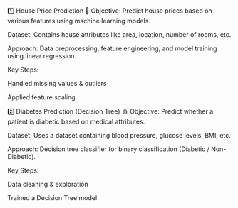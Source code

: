 1️⃣ House Price Prediction 🏡
Objective: Predict house prices based on various features using machine learning models.

Dataset: Contains house attributes like area, location, number of rooms, etc.

Approach: Data preprocessing, feature engineering, and model training using linear regression.

Key Steps:

Handled missing values & outliers

Applied feature scaling

2️⃣ Diabetes Prediction (Decision Tree) 🩸
Objective: Predict whether a patient is diabetic based on medical attributes.

Dataset: Uses a dataset containing blood pressure, glucose levels, BMI, etc.

Approach: Decision tree classifier for binary classification (Diabetic / Non-Diabetic).

Key Steps:

Data cleaning & exploration

Trained a Decision Tree model
